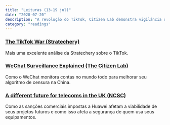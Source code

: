 ```yaml
---
title: "Leituras (13-19 jul)"
date: "2020-07-20"
description: "A revolução do TikTok, Citizen Lab demonstra vigilância do WeChat e o impacto das sanções americanas na Huawei"
category: "readings"
---
```

### [The TikTok War (Stratechery)](https://stratechery.com/2020/the-tiktok-war/) ###
Mais uma excelente análise da Stratechery sobre o TikTok.

### [WeChat Surveillance Explained (The Citizen Lab)](https://citizenlab.ca/2020/05/wechat-surveillance-explained/) ###
Como o WeChat monitora contas no mundo todo para melhorar seu algoritmo de censura na China.

### [A different future for telecoms in the UK (NCSC)](https://www.ncsc.gov.uk/blog-post/a-different-future-for-telecoms-in-the-uk) ###
Como as sanções comerciais impostas a Huawei afetam a viabilidade de seus projetos futuros e como isso afeta a segurança de quem usa seus equipamentos.


